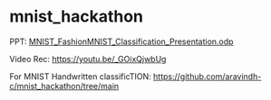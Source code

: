 # mnist_hackathon

PPT: [MNIST_FashionMNIST_Classification_Presentation.odp](https://github.com/aravindh-c/mnist_hackathon/blob/main/MNIST_FashionMNIST_Classification_Presentation.odp)

Video Rec: https://youtu.be/_GOixQjwbUg


For MNIST Handwritten classificTION: https://github.com/aravindh-c/mnist_hackathon/tree/main

